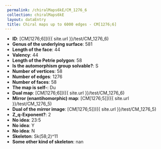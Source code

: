 ```yaml
--- 
 permalink: /chiralMaps6kE/CM_1276_6 
 collection: chiralMaps6kE
 layout: dataEntry
 title: Chiral maps up to 6000 edges - CM[1276;6]
---
```


- **ID**: [CM[1276;6]]({{ site.url }}/test/CM_1276_6)
- **Genus of the underlying surface**: 581
- **Length of the face**: 44
- **Valency**: 44
- **Length of the Petrie polygon**: 58
- **Is the automorphism group solvable?**: S
- **Number of vertices**: 58
- **Number of edges**: 1276
- **Number of faces**: 58
- **The map is self-**: Du
- **Dual map**: [CM[1276;6]]({{ site.url }}/test/CM_1276_6)
- **Mirror (enantihomorphic) map**: [CM[1276;5]]({{ site.url }}/test/CM_1276_5)
- **Dual of the mirror image**: [CM[1276;5]]({{ site.url }}/test/CM_1276_5)
- **Z_q-Exponent?**: 2
- **No idea**:  23:5
- **No idea**: Y
- **No idea**: N
- **Skeleton**: Sk(58;2)^11
- **Some other kind of skeleton**: nan

